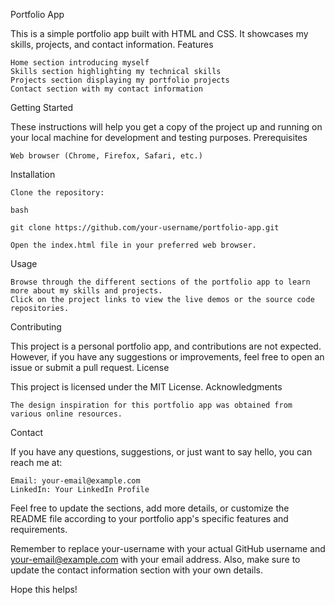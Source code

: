 Portfolio App

This is a simple portfolio app built with HTML and CSS. It showcases my skills, projects, and contact information.
Features

    Home section introducing myself
    Skills section highlighting my technical skills
    Projects section displaying my portfolio projects
    Contact section with my contact information

Getting Started

These instructions will help you get a copy of the project up and running on your local machine for development and testing purposes.
Prerequisites

    Web browser (Chrome, Firefox, Safari, etc.)

Installation

    Clone the repository:

    bash

    git clone https://github.com/your-username/portfolio-app.git

    Open the index.html file in your preferred web browser.

Usage

    Browse through the different sections of the portfolio app to learn more about my skills and projects.
    Click on the project links to view the live demos or the source code repositories.

Contributing

This project is a personal portfolio app, and contributions are not expected. However, if you have any suggestions or improvements, feel free to open an issue or submit a pull request.
License

This project is licensed under the MIT License.
Acknowledgments

    The design inspiration for this portfolio app was obtained from various online resources.

Contact

If you have any questions, suggestions, or just want to say hello, you can reach me at:

    Email: your-email@example.com
    LinkedIn: Your LinkedIn Profile

Feel free to update the sections, add more details, or customize the README file according to your portfolio app's specific features and requirements.

Remember to replace your-username with your actual GitHub username and your-email@example.com with your email address. Also, make sure to update the contact information section with your own details.

Hope this helps!